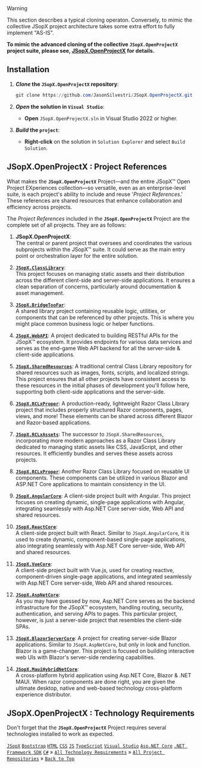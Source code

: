 ﻿﻿
> [!WARNING]
> This section describes a typical cloning operaton. Conversely, to mimic the collective JSopX project architecture takes some extra effort to fully implement "AS-IS".
> 
> **To mimic the advanced cloning of the collective `JSopX.OpenProjectX` project suite, please see, [JSopX.OpenProjectX](https://github.com/JasonSilvestri/JSopX.OpenProjectX) for details.**

## Installation

1. **_Clone_ the `JSopX.OpenProjectX` repository**:

    ```powershell
    git clone https://github.com/JasonSilvestri/JSopX.OpenProjectX.git
    ```

2. **_Open_ the solution in `Visual Studio`**:

    - **Open** `JSopX.OpenProjectX.sln` in Visual Studio 2022 or higher.

3. **_Build_ the `project`**:

    - **Right-click** on the solution in `Solution Explorer` and select `Build Solution`.


## JSopX.OpenProjectX : Project References

What makes the **`JSopX.OpenProjectX`** Project—and the entire JSopX™ Open Project EXperiences collection—so versatile, even as an enterprise-level suite, is each project's ability to include and reuse '_Project References_.' These references are shared resources that enhance collaboration and efficiency across projects.

The _Project References_ included in the **`JSopX.OpenProjectX`** Project are the complete set of all projects. They are as follows:

1.  **JSopX.OpenProjectX**:  
    The central or parent project that oversees and coordinates the various subprojects within the JSopX™ suite. It could serve as the main entry point or orchestration layer for the entire solution.
      
2.  **[`JSopX.ClassLibrary`](https://github.com/JasonSilvestri/JSopX.BridgeTooFar/tree/master/JSopX.BridgeTooFar/Docs/jsopx.ClassLibrary/Master/p1/v1/)**:    
    This project focuses on managing static assets and their distribution across the different client-side and server-side applications. It ensures a clean separation of concerns, particularly around documentation & asset management.
      
3.  **[`JSopX.BridgeTooFar`](https://github.com/JasonSilvestri/JSopX.BridgeTooFar/tree/master/JSopX.BridgeTooFar/Docs/jsopx.BridgeTooFar/Master/p1/v1/)**:  
    A shared library project containing reusable logic, utilities, or components that can be referenced by other projects. This is where you might place common business logic or helper functions.
      
4.  **[`JSopX.WebAPI`](https://github.com/JasonSilvestri/JSopX.BridgeTooFar/tree/master/JSopX.BridgeTooFar/Docs/jsopx.WebAPI/Master/p1/v1/)**:
    A project dedicated to building RESTful APIs for the JSopX™ ecosystem. It provides endpoints for various data services and serves as the end-game Web API backend for all  the server-side & client-side applications.
      
5.  **[`JSopX.SharedResources`](https://github.com/JasonSilvestri/JSopX.BridgeTooFar/tree/master/JSopX.BridgeTooFar/Docs/jsopx.SharedResources/Master/p1/v1/)**:
    A traditional central Class Library repository for shared resources such as images, fonts, scripts, and localized strings. This project ensures that all other projects have consistent access to these resources in the initial phases of development you'll follow here, supporting both client-side applications and the server-side.
      
6.  **[`JSopX.RCLxProper`](https://github.com/JasonSilvestri/JSopX.BridgeTooFar/tree/master/JSopX.BridgeTooFar/Docs/jsopx.RCLxProper/Master/p1/v1/)**:
    A production-ready, lightweight Razor Class Library project that includes properly structured Razor components, pages, views, and more! These elements can be shared across different Blazor and Razor-based applications.
      
7.  **[`JSopX.RCLxAssets`](https://github.com/JasonSilvestri/JSopX.BridgeTooFar/tree/master/JSopX.BridgeTooFar/Docs/jsopx.RCLxAssets/Master/p1/v1/)**: 
    The successor to `JSopX.SharedResources`, incorporating more modern approaches as a Razor Class Library dedicated to managing static assets like CSS, JavaScript, and other resources. It efficiently bundles and serves these assets across projects.
      
8.  **[`JSopX.RCLxProper`](https://github.com/JasonSilvestri/JSopX.BridgeTooFar/tree/master/JSopX.BridgeTooFar/Docs/jsopx.RCLxComponents/Master/p1/v1/)**: 
    Another Razor Class Library focused on reusable UI components. These components can be utilized in various Blazor and ASP.NET Core applications to maintain consistency in the UI.
      
9.  **[`JSopX.AngularCore`](https://github.com/JasonSilvestri/JSopX.BridgeTooFar/tree/master/JSopX.BridgeTooFar/Docs/jsopx.AngularCore/Master/p1/v1/)**: 
    A client-side project built with Angular. This project focuses on creating dynamic, single-page applications with Angular, integrating seamlessly with Asp.NET Core server-side, Web API and shared resources.
      
10. **[`JSopX.ReactCore`](https://github.com/JasonSilvestri/JSopX.BridgeTooFar/tree/master/JSopX.BridgeTooFar/Docs/jsopx.ReactCore/Master/p1/v1/)**:  
    A client-side project built with React. Similar to `JSopX.AngularCore`, it is used to create dynamic, component-based single-page applications, also integrating seamlessly with Asp.NET Core server-side, Web API and shared resources.
      
11. **[`JSopX.VueCore`](https://github.com/JasonSilvestri/JSopX.BridgeTooFar/tree/master/JSopX.BridgeTooFar/Docs/jsopx.VueCore/Master/p1/v1/)**:  
    A client-side project built with Vue.js, used for creating reactive, component-driven single-page applications, and integrated seamlessly with Asp.NET Core server-side, Web API and shared resources.
      
12. **[`JSopX.AspNetCore`](https://github.com/JasonSilvestri/JSopX.BridgeTooFar/tree/master/JSopX.BridgeTooFar/Docs/jsopx.AspNetCore/Master/p1/v1/)**:   
    As you may have guessed by now, Asp.NET Core serves as the backend infrastructure for the JSopX™ ecosystem, handling routing, security, authentication, and serving APIs to pages. This particular project, however, is just a server-side project that resembles the client-side SPAs.
      
13. **[`JSopX.BlazorServerCore`](https://github.com/JasonSilvestri/JSopX.BridgeTooFar/tree/master/JSopX.BridgeTooFar/Docs/jsopx.BlazorServerCore/Master/p1/v1/)**: 
    A project for creating server-side Blazor applications. Similar to `JSopX.AspNetCore`, but only in look and function. Blazor is a game-changer. This project is focused on building interactive web UIs with Blazor's server-side rendering capabilities.
      
14. **[`JSopX.MauiHybridNetCore`](https://github.com/JasonSilvestri/JSopX.BridgeTooFar/tree/master/JSopX.BridgeTooFar/Docs/jsopx.MauiHybridNetCore/Master/p1/v1/)**:  
    A cross-platform hybrid application using Asp.NET Core, Blazor & .NET MAUI. When razor components are done right, you are given the ultimate desktop, native and web-based technology cross-platform experience distributor.


## JSopX.OpenProjectX : Technology Requirements

Don't forget that the **`JSopX.OpenProjectX`** Project requires several technologies installed to work as expected.

[`JSopX`](https://github.com/JasonSilvestri/JSopX.OpenProjectX) [`Bootstrap`](https://github.com/JasonSilvestri/JSopX.BridgeTooFar/tree/master/JSopX.BridgeTooFar/Docs/jsopx.OpenProjectX/Master/p1/v1/Technologies/CommonTechnologiesIncluded.md) [`HTML`](https://github.com/JasonSilvestri/JSopX.BridgeTooFar/tree/master/JSopX.BridgeTooFar/Docs/jsopx.OpenProjectX/Master/p1/v1/Technologies/CommonTechnologiesIncluded.md) [`CSS`](https://github.com/JasonSilvestri/JSopX.BridgeTooFar/tree/master/JSopX.BridgeTooFar/Docs/jsopx.OpenProjectX/Master/p1/v1/Technologies/CommonTechnologiesIncluded.md) [`JS`](https://github.com/JasonSilvestri/JSopX.BridgeTooFar/tree/master/JSopX.BridgeTooFar/Docs/jsopx.OpenProjectX/Master/p1/v1/Technologies/CommonTechnologiesIncluded.md) [`TypeScript`](https://github.com/JasonSilvestri/JSopX.BridgeTooFar/tree/master/JSopX.BridgeTooFar/Docs/jsopx.OpenProjectX/Master/p1/v1/Technologies/CommonTechnologiesIncluded.md) [`Visual Studio`](https://github.com/JasonSilvestri/JSopX.BridgeTooFar/tree/master/JSopX.BridgeTooFar/Docs/jsopx.OpenProjectX/Master/p1/v1/Technologies/VisualStudios.md) [`Asp.NET Core`](https://github.com/JasonSilvestri/JSopX.BridgeTooFar/tree/master/JSopX.BridgeTooFar/Docs/jsopx.OpenProjectX/Master/p1/v1/Technologies/AspNetCore.md) [`.NET Framework SDK`](https://github.com/JasonSilvestri/JSopX.BridgeTooFar/tree/master/JSopX.BridgeTooFar/Docs/jsopx.OpenProjectX/Master/p1/v1/Technologies/NetFrameworkSdk.md) [`C#`](https://github.com/JasonSilvestri/JSopX.BridgeTooFar/tree/master/JSopX.BridgeTooFar/Docs/jsopx.OpenProjectX/Master/p1/v1/Technologies/AspNetCore.md)  » 
[`All Technology Requirements`](https://github.com/JasonSilvestri/JSopX.BridgeTooFar/tree/master/JSopX.BridgeTooFar/Docs/jsopx.OpenProjectX/Master/p1/v1/Technologies.md)  »  [`All Project Repositories`](https://github.com/JasonSilvestri/JSopX.OpenProjectX)  »  [`Back to Top`](#table-of-contents)